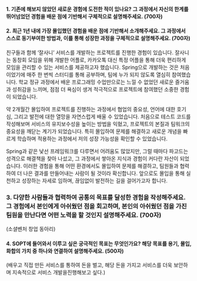 
#### 1. 기존에 해보지 않았던 새로운 경험에 도전한 적이 있나요? 그 과정에서 자신의 한계를 뛰어넘었던 경험을 배운 점에 기반해서 구체적으로 설명해주세요. (700자)


#### 2. 최근 1년 내에 가장 몰입했던 경험을 배운 점에 기반해서 소개해주세요. 그 과정에서 스스로 동기부여한 방법과, 이를 통해 성장한 과정을 구체적으로 설명해주세요. (700자)

친구들과 함께 ‘잘사니’ 서비스를 개발하는 프로젝트를 진행한 경험이 있습니다. 잘사니는 동창회 모임을 위해 개발한 어플로, 카카오톡 대신 특정 어플을 통해 더욱 편리하게 모임을 관리할 수 있는 서비스를 제공하고자 했습니다. Spring으로 개발하는 것은 처음이었기에 매주 한 번씩 스터디를 통해 공부하며, 팀에 누가 되지 않도록 열심히 참여했습니다. 학교 정규 과정에서 배운 프로그래밍 수업만으로는 느낄 수 없었던 새로운 즐거움과 성취감을 느끼며, 점점 더 욕심이 생겨 적극적으로 프로젝트에 참여했던 소중한 경험이 되었습니다.

약 2개월간 몰입하여 프로젝트를 진행하는 과정에서 협업의 중요성, 언어에 대한 호기심, 그리고 발전에 대한 열망을 자연스럽게 배울 수 있었습니다. 처음으로 테스트 코드를 작성해보며 서비스의 유지보수성을 높이는 방법을 익혔고, 프로젝트의 본질과 팀워크의 중요성을 깨닫는 계기가 되었습니다. 특히 몰입하여 문제를 해결하고 새로운 개념을 빠르게 학습하며 적용하는 과정에서 저의 성장 가능성을 확인할 수 있었습니다.

Spring과 같은 낯선 프레임워크를 다루면서 어려움도 많았지만, 그럴 때마다 파고드는 성격으로 해결책을 찾아 나섰고, 그 과정에서 쌓아온 지식과 경험이 커다란 자산이 되었습니다. 이러한 경험을 통해 어떤 환경에서도 몰입하여 문제를 해결하고, 팀원들과 협력하여 더 나은 결과를 만들어내는 사람이 될 것이라 확신합니다. 앞으로도 몰입을 통해 실천하고 성장하는 자세로 임하며, 끊임없이 발전하는 길을 걸어가고자 합니다.

### 3. 다양한 사람들과 협력하여 공통의 목표를 달성한 경험을 작성해주세요. 그 경험에서 본인에게 아쉬웠던 점을 회고하며, 본인의 아쉬웠던 점을 가진 팀원을 만난다면 어떤 노력을 할 것인지 설명해주세요. (700자)
(소셜벤처 창업 동아리)

#### 4. SOPT에 들어와서 이루고 싶은 궁극적인 목표는 무엇인가요? 해당 목표를 용기, 몰입, 화합의 가치 중 하나와 연결하여 설명해주세요. (500자)
(배우고 직접 만든 서비스를 통하여 돈을 벌고, 해당 돈을 가지고 서비스를 더욱 보안하며 지속적으로 서비스 개발을진행해보고 싶다.)

